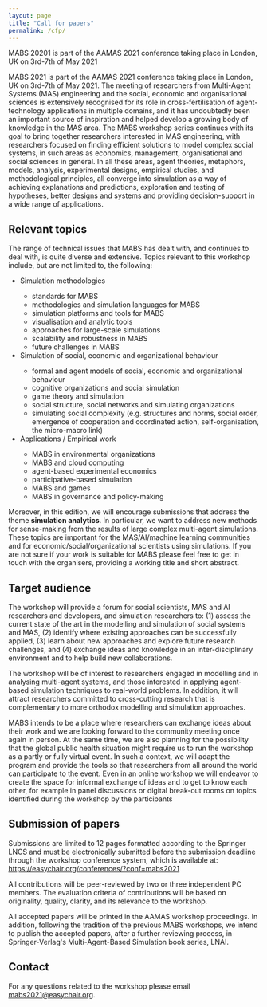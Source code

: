 ```yaml
---
layout: page
title: "Call for papers"
permalink: /cfp/
---
```


MABS 20201 is part of the AAMAS 2021 conference taking place in London, UK on 3rd-7th of May 2021 

MABS 2021 is part of the AAMAS 2021 conference taking place in London, UK on 3rd-7th of May 2021. The meeting of researchers from Multi-Agent Systems (MAS) engineering and the social, economic and organisational sciences is extensively recognised for its role in cross-fertilisation of agent-technology applications in multiple domains, and it has undoubtedly been an important source of inspiration and helped develop a growing body of knowledge in the MAS area. The MABS workshop series continues with its goal to bring together researchers interested in MAS engineering, with researchers focused on finding efficient solutions to model complex social systems, in such areas as economics, management, organisational and social sciences in general. In all these areas, agent theories, metaphors, models, analysis, experimental designs, empirical studies, and methodological principles, all converge into simulation as a way of achieving explanations and predictions, exploration and testing of hypotheses, better designs and systems and providing decision-support in a wide range of applications.

## Relevant topics

The range of technical issues that MABS has dealt with, and continues to deal with, is quite diverse and extensive. Topics relevant to this workshop include, but are not limited to, the following: 

<ul>
<li> Simulation methodologies </li>

<ul>

<li> standards for MABS </li>

<li> methodologies and simulation languages for MABS </li>

<li> simulation platforms and tools for MABS </li>

<li> visualisation and analytic tools </li>

<li> approaches for large-scale simulations </li>

<li> scalability and robustness in MABS </li>

<li> future challenges in MABS </li>

</ul>

<li> Simulation of social, economic and organizational behaviour  </li>
<ul>

<li> formal and agent models of social, economic and organizational behaviour </li>

<li> cognitive organizations and social simulation </li>

<li> game theory and simulation </li>

<li> social structure, social networks and simulating organizations </li>

<li> simulating social complexity (e.g. structures and norms, social order, emergence of cooperation and coordinated action, self-organisation, the micro-macro link) </li>

</ul>

<li> Applications / Empirical work  </li>
<ul>

<li> MABS in environmental organizations </li>

<li> MABS and cloud computing </li>

<li> agent-based experimental economics </li>

<li> participative-based simulation </li>

<li> MABS and games </li>

<li> MABS in governance and policy-making </li>
</ul>

</ul>

Moreover, in this edition, we will encourage submissions that address the theme **simulation analytics**. In particular, we want to address new methods for sense-making from the results of large complex multi-agent simulations. These topics are important for the MAS/AI/machine learning communities and for economic/social/organizational scientists using simulations. If you are not sure if your work is suitable for MABS please feel free to get in touch with the organisers, providing a working title and short abstract.

## Target audience
The workshop will provide a forum for social scientists, MAS and AI researchers and developers, and simulation researchers to: (1) assess the current state of the art in the modelling and simulation of social systems and MAS, (2) identify where existing approaches can be successfully applied, (3) learn about new approaches and explore future research challenges, and (4)  exchange ideas and knowledge in an inter-disciplinary environment and to help build new collaborations.

The workshop will be of interest to researchers engaged in modelling and in analysing multi-agent systems, and those interested in applying agent-based simulation techniques to real-world problems. In addition, it will attract researchers committed to cross-cutting research that is complementary to more orthodox modelling and simulation approaches.

MABS intends to be a place where researchers can exchange ideas about their work and we are looking forward to the community meeting once again in person. At the same time, we are also planning for the possibility that the global public health situation might require us to run the workshop as a partly or fully virtual event. In such a context, we will adapt the program and provide the tools so that researchers from all around the world can participate to the event. Even in an online workshop we will endeavor to create the space for informal exchange of ideas and to get to know each other, for example in panel discussions or digital break-out rooms on topics identified during the workshop by the participants

## Submission of papers
Submissions are limited to 12 pages formatted according to the Springer LNCS and must be electronically submitted before the submission deadline through the workshop conference system, which is available at: https://easychair.org/conferences/?conf=mabs2021

All contributions will be peer-reviewed by two or three independent PC members. The evaluation criteria of contributions will be based on originality, quality, clarity, and its relevance to the workshop.

All accepted papers will be printed in the AAMAS workshop proceedings. In addition, following the tradition of the previous MABS workshops, we intend to publish the accepted papers, after a further reviewing process, in Springer-Verlag's Multi-Agent-Based Simulation book series, LNAI.

## Contact
For any questions related to the workshop please email mabs2021@easychair.org. 
